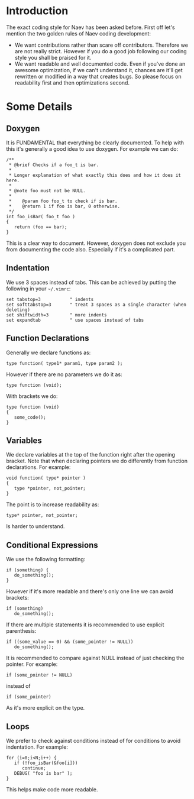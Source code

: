 # Introduction

The exact coding style for Naev has been asked before. First off let's mention the two golden rules of Naev coding development:

* We want contributions rather than scare off contributors. Therefore we are not really strict. However if you do a good job following our coding style you shall be praised for it.
* We want readable and well documented code. Even if you've done an awesome optimization, if we can't understand it, chances are it'll get rewritten or modified in a way that creates bugs. So please focus on readability first and then optimizations second. 

# Some Details

## Doxygen

It is FUNDAMENTAL that everything be clearly documented. To help with this it's generally a good idea to use doxygen. For example we can do:

```
/**
 * @brief Checks if a foo_t is bar.
 *
 * Longer explanation of what exactly this does and how it does it here.
 *
 * @note foo must not be NULL.
 *
 *    @param foo foo_t to check if is bar.
 *    @return 1 if foo is bar, 0 otherwise.
 */
int foo_isBar( foo_t foo )
{
   return (foo == bar);
}
```

This is a clear way to document. However, doxygen does not exclude you from documenting the code also. Especially if it's a complicated part.

## Indentation

We use 3 spaces instead of tabs. This can be achieved by putting the following in your `~/.vimrc`:

```vim
set tabstop=3           " indents
set softtabstop=3       " treat 3 spaces as a single character (when deleting)
set shiftwidth=3        " more indents
set expandtab           " use spaces instead of tabs
```

## Function Declarations

Generally we declare functions as:

```
type function( type1* param1, type param2 );
```

However if there are no parameters we do it as:

```
type function (void);
```

With brackets we do:

```
type function (void)
{
   some_code();
}
```

## Variables

We declare variables at the top of the function right after the opening bracket. Note that when declaring pointers we do differently from function declarations. For example:

```
void function( type* pointer )
{
   type *pointer, not_pointer;
}
```

The point is to increase readability as:

```
type* pointer, not_pointer;
```

Is harder to understand.

## Conditional Expressions

We use the following formatting:

```
if (something) {
   do_something();
}
```

However if it's more readable and there's only one line we can avoid brackets:

```
if (something)
   do_something();
```

If there are multiple statements it is recommended to use explicit parenthesis:

```
if ((some_value == 0) && (some_pointer != NULL))
   do_something();
```

It is recommended to compare against NULL instead of just checking the pointer. For example:

```
if (some_pointer != NULL)
```

instead of

```
if (some_pointer)
```

As it's more explicit on the type.

## Loops

We prefer to check against conditions instead of for conditions to avoid indentation. For example:

```
for (i=0;i<N;i++) {
   if (!foo_isBar(&foo[i]))
      continue;
   DEBUG( "foo is bar" );
}
```

This helps make code more readable. 